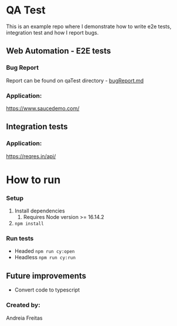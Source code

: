 # QA Test

This is an example repo where I demonstrate how to write e2e tests, 
integration test and how I report bugs.


## Web Automation - E2E tests
### Bug Report
Report can be found on qaTest directory - [bugReport.md](bugReport.md)
### Application: 
https://www.saucedemo.com/


## Integration tests
### Application:
https://reqres.in/api/


# How to run

### Setup
1. Install dependencies 
   1. Requires Node version >= 16.14.2
2. ``` npm install ```

### Run tests
- Headed
```npm run cy:open```
- Headless
```npm run cy:run```



## Future improvements

- Convert code to typescript 



### Created by:
Andreia Freitas







